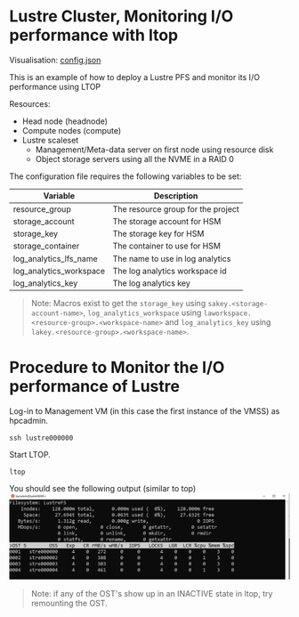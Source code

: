 # Lustre Cluster, Monitoring I/O performance with ltop

Visualisation: [config.json](https://azurehpc.azureedge.net/?o=https://raw.githubusercontent.com/Azure/azurehpc/master/examples/lustre_ltop/config.json)

This is an example of how to deploy a Lustre PFS and monitor its I/O performance using LTOP  

Resources:

* Head node (headnode)
* Compute nodes (compute)
* Lustre scaleset
  * Management/Meta-data server on first node using resource disk
  * Object storage servers using all the NVME in a RAID 0

The configuration file requires the following variables to be set:

| Variable                | Description                                  |
|-------------------------|----------------------------------------------|
| resource_group          | The resource group for the project           |
| storage_account         | The storage account for HSM                  |
| storage_key             | The storage key for HSM                      |
| storage_container       | The container to use for HSM                 |
| log_analytics_lfs_name  | The name to use in log analytics             |
| log_analytics_workspace | The log analytics workspace id               |
| log_analytics_key       | The log analytics key                        |

> Note: Macros exist to get the `storage_key` using `sakey.<storage-account-name>`, `log_analytics_workspace` using `laworkspace.<resource-group>.<workspace-name>` and `log_analytics_key` using `lakey.<resource-group>.<workspace-name>`.

# Procedure to Monitor the I/O performance of Lustre

Log-in to Management VM (in this case the first instance of the VMSS) as hpcadmin.
```
ssh lustre000000
```
Start LTOP.
```
ltop
```
You should see the following output (similar to top)
![Alt text1](/examples/lustre_ltop/images/lustre_ltop.JPG?raw=true "ltop")

>Note: if any of the OST's show up in an INACTIVE state in ltop, try remounting the OST.
